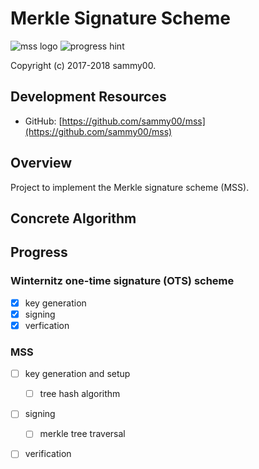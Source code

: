 # Merkle Signature Scheme  
![mss logo](https://img.shields.io/badge/mss-v0.4-blue.svg) 
![progress hint](https://img.shields.io/badge/completion-80%25-brightgreen.svg)

Copyright (c) 2017-2018 sammy00.

## Development Resources  
+ GitHub: [https://github.com/sammy00/mss](https://github.com/sammy00/mss)  

## Overview  
Project to implement the Merkle signature scheme (MSS).  

## Concrete Algorithm  

## Progress  
### Winternitz one-time signature (OTS) scheme
+ [x] key generation  
+ [x] signing  
+ [x] verfication  
### MSS  
+ [ ] key generation and setup  
  - [ ] tree hash algorithm  
+ [ ] signing  
  - [ ] merkle tree traversal  
+ [ ] verification  

